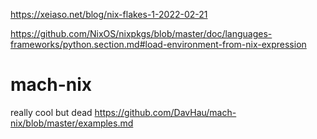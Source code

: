 https://xeiaso.net/blog/nix-flakes-1-2022-02-21


https://github.com/NixOS/nixpkgs/blob/master/doc/languages-frameworks/python.section.md#load-environment-from-nix-expression

# mach-nix
really cool but dead
https://github.com/DavHau/mach-nix/blob/master/examples.md
